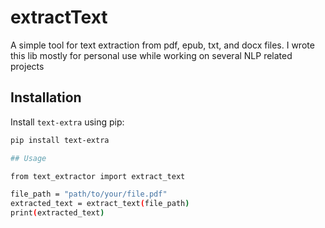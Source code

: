 # extractText


A simple tool for text extraction from pdf, epub, txt, and docx files. I wrote this lib mostly for personal use while working on several NLP related projects

## Installation

Install `text-extra` using pip:

```sh
pip install text-extra

## Usage

from text_extractor import extract_text

file_path = "path/to/your/file.pdf"
extracted_text = extract_text(file_path)
print(extracted_text)
